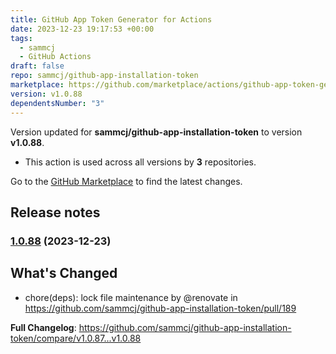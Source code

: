 ```yaml
---
title: GitHub App Token Generator for Actions
date: 2023-12-23 19:17:53 +00:00
tags:
  - sammcj
  - GitHub Actions
draft: false
repo: sammcj/github-app-installation-token
marketplace: https://github.com/marketplace/actions/github-app-token-generator-for-actions
version: v1.0.88
dependentsNumber: "3"
---
```



Version updated for **sammcj/github-app-installation-token** to version **v1.0.88**.
- This action is used across all versions by **3** repositories.

Go to the [GitHub Marketplace](https://github.com/marketplace/actions/github-app-token-generator-for-actions) to find the latest changes.

## Release notes

### [1.0.88](https://github.com/sammcj/github-app-installation-token/compare/v1.0.87...v1.0.88) (2023-12-23)

## What's Changed
* chore(deps): lock file maintenance by @renovate in https://github.com/sammcj/github-app-installation-token/pull/189


**Full Changelog**: https://github.com/sammcj/github-app-installation-token/compare/v1.0.87...v1.0.88
